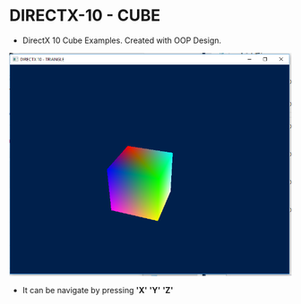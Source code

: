 # DIRECTX-10 - CUBE
* DirectX 10 Cube Examples.
Created with OOP Design.

![Triangle](..//images//cube.PNG)

* It can be navigate by pressing __'X'__ __'Y'__ __'Z'__
